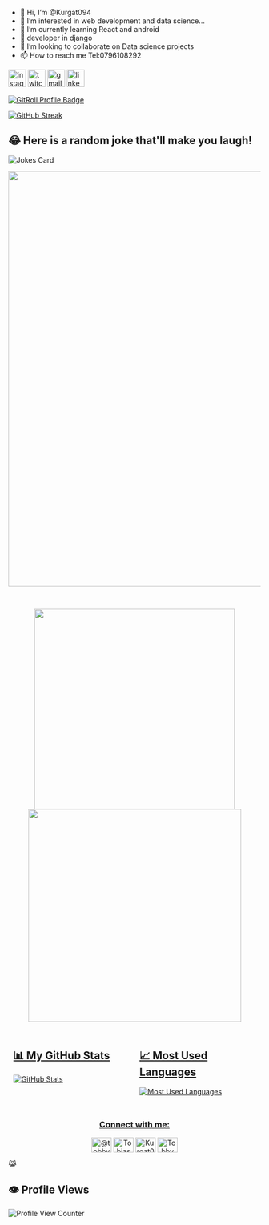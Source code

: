 - 👋 Hi, I’m @Kurgat094
- 👀 I’m interested in web development and data science...
- 🌱 I’m currently learning React and android
- 🌱 developer in django
- 💞️ I’m looking to collaborate on Data science projects
- 📫 How to reach me Tel:0796108292

<div align="left">
 <a href="https://instagram.com/t.o.b.ykurgat"> <img src="https://img.shields.io/static/v1?message=Instagram&logo=instagram&label=&color=E4405F&logoColor=white&labelColor=&style=for-the-badge" height="35" alt="instagram logo"  /></a>
  <a href="https://twitter.com/@Tobby094"><img src="https://img.shields.io/static/v1?message=Twitter&logo=twitter&label=&color=9146FF&logoColor=white&labelColor=&style=for-the-badge" height="35" alt="twitch logo"  /><a/>
 <a href="tobiaskipkogei@gmail.com"> <img src="https://img.shields.io/static/v1?message=Gmail&logo=gmail&label=&color=D14836&logoColor=white&labelColor=&style=for-the-badge" height="35" alt="gmail logo"  /></a>
  <a href="www.linkedin.com/in/tobby-kurgat-844b12280"><img src="https://img.shields.io/static/v1?message=LinkedIn&logo=linkedin&label=&color=0077B5&logoColor=white&labelColor=&style=for-the-badge" height="35" alt="linkedin logo"  /></a>
</div>   
  
<!--
Kurgat094/Kurgat094 is a ✨ special ✨ repository because its `README.md` (this file) appears on your GitHub profile.
You can click the Preview link to take a look at your changes.
--->
<a href="https://gitroll.io/profile/ucHkkZNUdnCaPD6gXxmsjEE2vsa32" target="_blank"><img src="https://gitroll.io/api/badges/profiles/v1/ucHkkZNUdnCaPD6gXxmsjEE2vsa32" alt="GitRoll Profile Badge"/></a>



[![GitHub Streak](https://streak-stats.demolab.com/?user=Kurgat094&theme=tokyonight)](https://git.io/streak-stats)



## 😂 Here is a random joke that'll make you laugh!
![Jokes Card](https://readme-jokes.vercel.app/api)
 
 <p align="center">
  <img width="830" src="https://github-readme-activity-graph.vercel.app/graph?username=Kurgat094&bg_color=21232a&color=a8eeff&line=61dafb&point=f0fcff&area=true&hide_border=false" />
<a href="https://github.com/Kurgat094/github-stats">
</p>
  <br>
 <p align="center">
  <img width="400" src="https://github-readme-stats.vercel.app/api?username=Kurgat094&count_private=true&show_icons=true&theme=react" />  <img width="425" src="https://streak-stats.demolab.com/?user=Kurgat094&theme=react" />
</p>

<div style="display: flex;">

  <div style="flex: 50%; padding: 10px;">
    <h2>📊 My GitHub Stats</h2>
    <img src="https://github-readme-stats.vercel.app/api?username=Kurgat094&show_icons=true" alt="GitHub Stats" />
  </div>

  <div style="flex: 50%; padding: 10px;">
    <h2>📈 Most Used Languages</h2>
    <img src="https://github-readme-stats.vercel.app/api/top-langs/?username=Kurgat094&theme=blue-green" alt="Most Used Languages" />
  </div>

</div>
<br>
<h3 align="center" style="margin-top:20px;">Connect with me:</h3>
<p align="center">
<a href="https://twitter.com/@Tobby094" target="blank"><img align="center" src="https://raw.githubusercontent.com/rahuldkjain/github-profile-readme-generator/master/src/images/icons/Social/twitter.svg" alt="@tobby" height="30" width="40" /></a>
<a href="www.linkedin.com/in/tobby-kurgat-844b12280" target="blank"><img align="center" src="https://raw.githubusercontent.com/rahuldkjain/github-profile-readme-generator/master/src/images/icons/Social/linked-in-alt.svg" alt="Tobias Kurgat" height="30" width="40" /></a>
<a href="https://fb.com/Tobby Kurgat" target="blank"><img align="center" src="https://raw.githubusercontent.com/rahuldkjain/github-profile-readme-generator/master/src/images/icons/Social/facebook.svg" alt="Kurgat094" height="30" width="40" /></a>
<a href="https://instagram.com/t.o.b.ykurgat" target="blank"><img align="center" src="https://raw.githubusercontent.com/rahuldkjain/github-profile-readme-generator/master/src/images/icons/Social/instagram.svg" alt="Tobby" height="30" width="40" /></a>
</p> <p>😹 </p>

## 👁️ Profile Views
![Profile View Counter](https://komarev.com/ghpvc/?username=Kurgat094)
